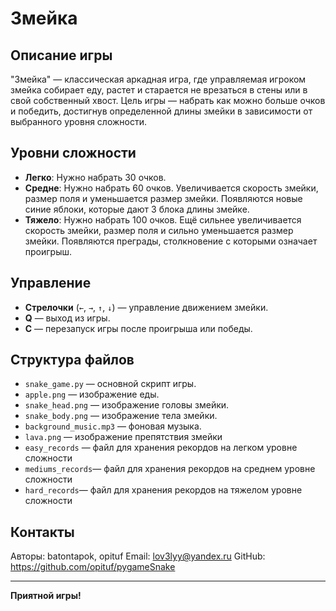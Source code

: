 # Змейка

## Описание игры

"Змейка" — классическая аркадная игра, где управляемая игроком змейка собирает еду, растет и старается не врезаться в стены или в свой собственный хвост. Цель игры — набрать как можно больше очков и победить, достигнув определенной длины змейки в зависимости от выбранного уровня сложности.

## Уровни сложности

- **Легко**: Нужно набрать 30 очков.
- **Средне**: Нужно набрать 60 очков. Увеличивается скорость змейки, размер поля и уменьшается размер змейки. Появляются новые синие яблоки, которые дают 3 блока длины змейке.
- **Тяжело**: Нужно набрать 100 очков. Ещё сильнее увеличивается скорость змейки, размер поля и  сильно уменьшается размер змейки. Появляются преграды, столкновение с которыми означает проигрыш.

## Управление

- **Стрелочки** (`←`, `→`, `↑`, `↓`) — управление движением змейки.
- **Q** — выход из игры.
- **C** — перезапуск игры после проигрыша или победы.

## Структура файлов

- `snake_game.py` — основной скрипт игры.
- `apple.png` — изображение еды.
- `snake_head.png` — изображение головы змейки.
- `snake_body.png` — изображение тела змейки.
- `background_music.mp3` — фоновая музыка.
- `lava.png` — изображение препятствия змейки
- `easy_records` — файл для хранения рекордов на легком уровне сложности
- `mediums_records`— файл для хранения рекордов на среднем уровне сложности
- `hard_records`— файл для хранения рекордов на тяжелом уровне сложности

## Контакты

Авторы: batontapok, opituf
Email: lov3lyy@yandex.ru
GitHub: https://github.com/opituf/pygameSnake

---

**Приятной игры!**
